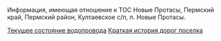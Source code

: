 Информация, имеющая отношение к ТОС Новые Протасы, Пермский край, Пермский район, Култаевское с/п, п. Новые Протасы.

[Текущее состояние водопровода](https://github.com/GadskyPapa/protasy/blob/master/water.md)
[Краткая история дорог поселка](https://github.com/GadskyPapa/protasy/blob/master/road.md)
